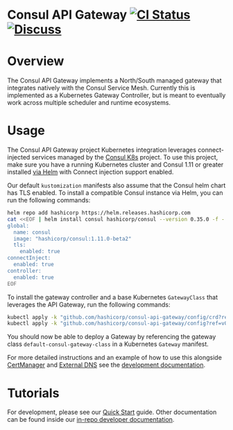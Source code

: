 # Consul API Gateway [![CI Status](https://github.com/hashicorp/consul-api-gateway/actions/workflows/ci.yml/badge.svg?branch=main)](https://github.com/hashicorp/consul-api-gateway/actions/workflows/ci.yml?query=branch%3Amain) [![Discuss](https://img.shields.io/badge/discuss-consul--api--gateway-dc477d?logo=consul)](https://discuss.hashicorp.com/c/consul)

# Overview

The Consul API Gateway implements a North/South managed gateway that integrates natively with the Consul Service Mesh. Currently this
is implemented as a Kubernetes Gateway Controller, but is meant to eventually work across multiple scheduler and runtime ecosystems.

# Usage

The Consul API Gateway project Kubernetes integration leverages connect-injected services managed by the
[Consul K8s](https://github.com/hashicorp/consul-k8s) project. To use this project, make sure you have a running Kubernetes cluster and
Consul 1.11 or greater installed [via Helm](https://github.com/hashicorp/consul-k8s#usage) with Connect injection support enabled.

Our default `kustomization` manifests also assume that the Consul helm chart has TLS enabled. To install a compatible Consul instance via
Helm, you can run the following commands:

```bash
helm repo add hashicorp https://helm.releases.hashicorp.com
cat <<EOF | helm install consul hashicorp/consul --version 0.35.0 -f -
global:
  name: consul
  image: "hashicorp/consul:1.11.0-beta2"
  tls:
    enabled: true
connectInject:
  enabled: true
controller:
  enabled: true
EOF
```

To install the gateway controller and a base Kubernetes `GatewayClass` that leverages the API Gateway, run the following commands:

```bash
kubectl apply -k "github.com/hashicorp/consul-api-gateway/config/crd?ref=v0.1.0-techpreview"
kubectl apply -k "github.com/hashicorp/consul-api-gateway/config?ref=v0.1.0-techpreview"
```

You should now be able to deploy a Gateway by referencing the gateway class `default-consul-gateway-class` in a Kubernetes `Gateway`
manifest.

For more detailed instructions and an example of how to use this alongside
[CertManager](https://github.com/jetstack/cert-manager) and [External DNS](https://github.com/kubernetes-sigs/external-dns) see the
[development documentation](./dev/docs/example-setup.md).

# Tutorials

For development, please see our [Quick Start](./dev/docs/getting-started.md) guide. Other documentation can be found inside our [in-repo developer documentation](./dev/docs).
